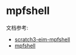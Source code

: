# mpfshell

文档参考:

*  [scratch3-eim-mpfshell](https://github.com/junhuanchen/scratch3-eim-mpfshell)
*  [mpfshell](https://github.com/BPI-STEAM/BPI-BIT-MicroPython/wiki/mpfshell)